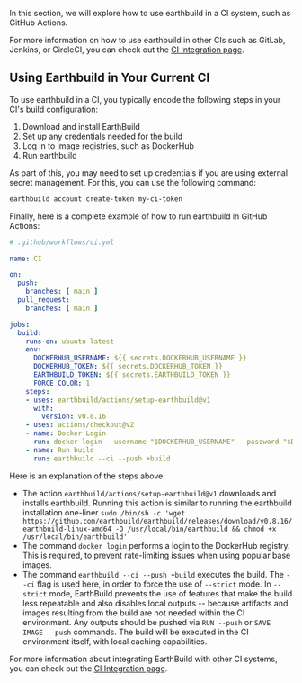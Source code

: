 In this section, we will explore how to use earthbuild in a CI system, such as GitHub Actions.

For more information on how to use earthbuild in other CIs such as GitLab, Jenkins, or CircleCI, you can check out the [CI Integration page](../ci-integration/overview.md).

## Using Earthbuild in Your Current CI

To use earthbuild in a CI, you typically encode the following steps in your CI's build configuration:

1. Download and install EarthBuild
2. Set up any credentials needed for the build
3. Log in to image registries, such as DockerHub
4. Run earthbuild

As part of this, you may need to set up credentials if you are using external secret management. For this, you can use the following command:

```bash
earthbuild account create-token my-ci-token
```

Finally, here is a complete example of how to run earthbuild in GitHub Actions:

```yaml
# .github/workflows/ci.yml

name: CI

on:
  push:
    branches: [ main ]
  pull_request:
    branches: [ main ]

jobs:
  build:
    runs-on: ubuntu-latest
    env:
      DOCKERHUB_USERNAME: ${{ secrets.DOCKERHUB_USERNAME }}
      DOCKERHUB_TOKEN: ${{ secrets.DOCKERHUB_TOKEN }}
      EARTHBUILD_TOKEN: ${{ secrets.EARTHBUILD_TOKEN }}
      FORCE_COLOR: 1
    steps:
    - uses: earthbuild/actions/setup-earthbuild@v1
      with:
        version: v0.8.16
    - uses: actions/checkout@v2
    - name: Docker Login
      run: docker login --username "$DOCKERHUB_USERNAME" --password "$DOCKERHUB_TOKEN"
    - name: Run build
      run: earthbuild --ci --push +build
```

Here is an explanation of the steps above:

* The action `earthbuild/actions/setup-earthbuild@v1` downloads and installs earthbuild. Running this action is similar to running the earthbuild installation one-liner `sudo /bin/sh -c 'wget https://github.com/earthbuild/earthbuild/releases/download/v0.8.16/earthbuild-linux-amd64 -O /usr/local/bin/earthbuild && chmod +x /usr/local/bin/earthbuild'`
* The command `docker login` performs a login to the DockerHub registry. This is required, to prevent rate-limiting issues when using popular base images.
* The command `earthbuild --ci --push +build` executes the build. The `--ci` flag is used here, in order to force the use of `--strict` mode. In `--strict` mode, EarthBuild prevents the use of features that make the build less repeatable and also disables local outputs -- because artifacts and images resulting from the build are not needed within the CI environment. Any outputs should be pushed via `RUN --push` or `SAVE IMAGE --push` commands. The build will be executed in the CI environment itself, with local caching capabilities.

For more information about integrating EarthBuild with other CI systems, you can check out the [CI Integration page](../ci-integration/overview.md).
